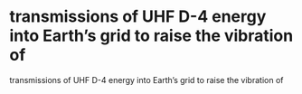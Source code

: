 # transmissions of UHF D-4 energy into Earth’s grid to raise the vibration of

transmissions of UHF D-4 energy into Earth’s grid to raise the vibration of